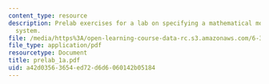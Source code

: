 ```yaml
---
content_type: resource
description: Prelab exercises for a lab on specifying a mathematical model for physical
  system.
file: /media/https%3A/open-learning-course-data-rc.s3.amazonaws.com/6-302-feedback-systems-spring-2007/a42d03563654ed72d6d6060142b05184_prelab_1a.pdf
file_type: application/pdf
resourcetype: Document
title: prelab_1a.pdf
uid: a42d0356-3654-ed72-d6d6-060142b05184
---
```

